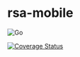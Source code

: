# rsa-mobile

![Go](https://github.com/jerson/rsa-mobile/workflows/Go/badge.svg)

[![Coverage Status](https://coveralls.io/repos/github/jerson/rsa-mobile/badge.svg)](https://coveralls.io/github/jerson/rsa-mobile)